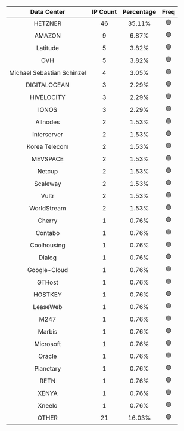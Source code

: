 | Data Center | IP Count | Percentage | Freq |
|:------------:|:--------:|:-----------:|:-----:|
| HETZNER | 46 | 35.11% | 🟢 |
| AMAZON | 9 | 6.87% | 🟢 |
| Latitude | 5 | 3.82% | 🟢 |
| OVH | 5 | 3.82% | 🟢 |
| Michael Sebastian Schinzel | 4 | 3.05% | 🟢 |
| DIGITALOCEAN | 3 | 2.29% | 🟢 |
| HIVELOCITY | 3 | 2.29% | 🟢 |
| IONOS | 3 | 2.29% | 🟢 |
| Allnodes | 2 | 1.53% | 🟢 |
| Interserver | 2 | 1.53% | 🟢 |
| Korea Telecom | 2 | 1.53% | 🟢 |
| MEVSPACE | 2 | 1.53% | 🟢 |
| Netcup | 2 | 1.53% | 🟢 |
| Scaleway | 2 | 1.53% | 🟢 |
| Vultr | 2 | 1.53% | 🟢 |
| WorldStream | 2 | 1.53% | 🟢 |
| Cherry | 1 | 0.76% | 🟢 |
| Contabo | 1 | 0.76% | 🟢 |
| Coolhousing | 1 | 0.76% | 🟢 |
| Dialog | 1 | 0.76% | 🟢 |
| Google-Cloud | 1 | 0.76% | 🟢 |
| GTHost | 1 | 0.76% | 🟢 |
| HOSTKEY | 1 | 0.76% | 🟢 |
| LeaseWeb | 1 | 0.76% | 🟢 |
| M247 | 1 | 0.76% | 🟢 |
| Marbis | 1 | 0.76% | 🟢 |
| Microsoft | 1 | 0.76% | 🟢 |
| Oracle | 1 | 0.76% | 🟢 |
| Planetary | 1 | 0.76% | 🟢 |
| RETN | 1 | 0.76% | 🟢 |
| XENYA | 1 | 0.76% | 🟢 |
| Xneelo | 1 | 0.76% | 🟢 |
| OTHER | 21 | 16.03% | 🟢 |